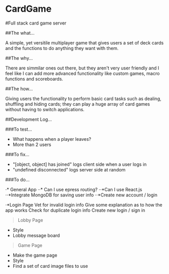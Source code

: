 # CardGame
#Full stack card game server

##The what...
<p>A simple, yet versitile multiplayer game that gives users a set of deck cards and the functions to do anything they want with them.</p>


##The why...
<p>There are simmilar ones out there, but they aren't very user friendly and I feel like I can add more advanced functionality like custom games, macro functions and scoreboards.</p>


##The how...
<p>Giving users the functionality to perform basic card tasks such as dealing, shuffling and hiding cards; they can play a huge array of card games without having to switch applications.</p>


##Development Log...

###To test...

- What happens when a player leaves?
- More than 2 users

###To fix...

- "[object, object] has joined" logs client side when a user logs in
- "undefined disconnected" logs server side at random


###To do...

⋅* General App
⋅⋅* Can I use epress routing?
⋅⋅*Can I use React.js
⋅⋅*Integrate MongoDB for saving user info
⋅⋅*Create new account / login

⋅*Login Page
Vet for invalid login info
Give some explanation as to how the app works
Check for duplicate login info
Create new login / sign in

> Lobby Page
- Style
- Lobby message board

> Game Page
- Make the game page
- Style
- Find a set of card image files to use

